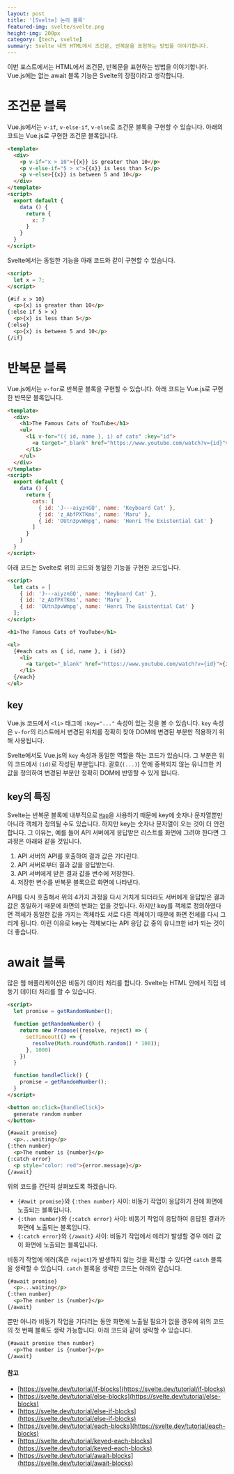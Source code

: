 ```yaml
---
layout: post
title: '[Svelte] 논리 블록'
featured-img: svelte/svelte.png
height-img: 200px
category: [tech, svelte]
summary: Svelte 내의 HTML에서 조건문, 반복문을 표현하는 방법을 이야기합니다.
---
```


이번 포스트에서는 HTML에서 조건문, 반복문을 표현하는 방법을 이야기합니다. Vue.js에는 없는 await 블록 기능은 Svelte의 장점이라고 생각합니다.

# 조건문 블록
Vue.js에서는 `v-if`, `v-else-if`, `v-else`로 조건문 블록을 구현할 수 있습니다. 아래의 코드는 Vue.js로 구현한 조건문 블록입니다.

```html
<template>
  <div>
    <p v-if="x > 10">{{x}} is greater than 10</p>
    <p v-else-if="5 > x">{{x}} is less than 5</p>
    <p v-else>{{x}} is between 5 and 10</p>
  </div>
</template>
<script>
  export default {
    data () {
      return {
        x: 7
      }
    }
  }
</script>
```

Svelte에서는 동일한 기능을 아래 코드와 같이 구현할 수 있습니다.

```html
<script>
  let x = 7;
</script>

{#if x > 10}
  <p>{x} is greater than 10</p>
{:else if 5 > x}
  <p>{x} is less than 5</p>
{:else}
  <p>{x} is between 5 and 10</p>
{/if}
```

# 반복문 블록
Vue.js에서는 `v-for`로 반복문 블록을 구현할 수 있습니다. 아래 코드는 Vue.js로 구현한 반복문 블록입니다.

```html
<template>
  <div>
    <h1>The Famous Cats of YouTube</h1>
    <ul>
      <li v-for="({ id, name }, i) of cats" :key="id">
        <a target="_blank" href="https://www.youtube.com/watch?v={id}">{{i + 1}}: {{name}}</a>
      </li>
    </ul>
  </div>
</template>
<script>
  export default {
    data () {
      return {
        cats: [
          { id: 'J---aiyznGQ', name: 'Keyboard Cat' },
          { id: 'z_AbfPXTKms', name: 'Maru' },
          { id: 'OUtn3pvWmpg', name: 'Henri The Existential Cat' }
        ]
      }
    }
  }
</script>
```

아래 코드는 Svelte로 위의 코드와 동일한 기능을 구현한 코드입니다.

```html
<script>
  let cats = [
    { id: 'J---aiyznGQ', name: 'Keyboard Cat' },
    { id: 'z_AbfPXTKms', name: 'Maru' },
    { id: 'OUtn3pvWmpg', name: 'Henri The Existential Cat' }
  ];
</script>

<h1>The Famous Cats of YouTube</h1>

<ul>
  {#each cats as { id, name }, i (id)}
    <li>
      <a target="_blank" href="https://www.youtube.com/watch?v={id}">{i + 1}: {name}</a>
    </li>
  {/each}
</ul>
```

## key
Vue.js 코드에서 `<li>` 태그에 `:key="..."` 속성이 있는 것을 볼 수 있습니다. `key` 속성은 `v-for`의 리스트에서 변경된 위치를 정확히 찾아 DOM에 변경된 부분만 적용하기 위해 사용됩니다.

Svelte에서도 Vue.js의 `key` 속성과 동일한 역할을 하는 코드가 있습니다. 그 부분은 위의 코드에서 `(id)`로 작성된 부분입니다. 괄호(`(...)`) 안에 중복되지 않는 유니크한 키 값을 정의하여 변경된 부분만 정확히 DOM에 반영할 수 있게 됩니다.

## key의 특징
Svelte는 반복문 블록에 내부적으로 [`Map`](https://developer.mozilla.org/ko/docs/Web/JavaScript/Reference/Global_Objects/Map)을 사용하기 때문에 key에 숫자나 문자열뿐만 아니라 객체가 정의될 수도 있습니다. 하지만 key는 숫자나 문자열이 오는 것이 더 안전합니다. 그 이유는, 예를 들어 API 서버에게 응답받은 리스트를 화면에 그려야 한다면 그 과정은 아래와 같을 것입니다.

1. API 서버의 API를 호출하여 결과 값은 기다린다.
2. API 서버로부터 결과 값을 응답받는다.
3. API 서버에게 받은 결과 값을 변수에 저장한다.
4. 저장한 변수를 반복문 블록으로 화면에 나타낸다.

API를 다시 호출해서 위의 4가지 과정을 다시 거치게 되더라도 서버에게 응답받은 결과 값은 동일하기 때문에 화면의 변화는 없을 것입니다. 하지만 key를 객체로 정의하였다면 객체가 동일한 값을 가지는 객체라도 서로 다른 객체이기 때문에 화면 전체를 다시 그리게 됩니다. 이런 이유로 key는 객체보다는 API 응답 값 중의 유니크한 id가 되는 것이 더 좋습니다.

# await 블록
많은 웹 애플리케이션은 비동기 데이터 처리를 합니다. Svelte는 HTML 안에서 직접 비동기 데이터 처리를 할 수 있습니다.

```html
<script>
  let promise = getRandomNumber();

  function getRandomNumber() {
    return new Promose((resolve, reject) => {
      setTimeout(() => {
        resolve(Math.round(Math.random() * 100));
      }, 1000)
    })
  }

  function handleClick() {
    promise = getRandomNumber();
  }
</script>

<button on:click={handleClick}>
  generate random number
</button>

{#await promise}
  <p>...waiting</p>
{:then number}
  <p>The number is {number}</p>
{:catch error}
  <p style="color: red">{error.message}</p>
{/await}
```

위의 코드를 간단히 살펴보도록 하겠습니다.
- `{#awit promise}`와 `{:then number}` 사이: 비동기 작업이 응답하기 전에 화면에 노출되는 블록입니다.
- `{:then number}`와 `{:catch error}` 사이: 비동기 작업이 응답하여 응답된 결과가 화면에 노출되는 블록입니다.
- `{:catch error}`와 `{/await}` 사이: 비동기 작업에서 에러가 발생할 경우 에러 값이 화면에 노출되는 블록입니다.

비동기 작업에 에러(혹은 `reject`)가 발생하지 않는 것을 확신할 수 있다면 `catch` 블록을 생략할 수 있습니다. `catch` 블록을 생략한 코드는 아래와 같습니다.

```html
{#await promise}
  <p>...waiting</p>
{:then number}
  <p>The number is {number}</p>
{/await}
```

뿐만 아니라 비동기 작업을 기다리는 동안 화면에 노출될 필요가 없을 경우에 위의 코드의 첫 번째 블록도 생략 가능합니다. 아래 코드와 같이 생략할 수 있습니다.

```html
{#await promise then number}
  <p>The number is {number}</p>
{/await}
```

#### 참고
- [https://svelte.dev/tutorial/if-blocks](https://svelte.dev/tutorial/if-blocks)
- [https://svelte.dev/tutorial/else-blocks](https://svelte.dev/tutorial/else-blocks)
- [https://svelte.dev/tutorial/else-if-blocks](https://svelte.dev/tutorial/else-if-blocks)
- [https://svelte.dev/tutorial/each-blocks](https://svelte.dev/tutorial/each-blocks)
- [https://svelte.dev/tutorial/keyed-each-blocks](https://svelte.dev/tutorial/keyed-each-blocks)
- [https://svelte.dev/tutorial/await-blocks](https://svelte.dev/tutorial/await-blocks)
